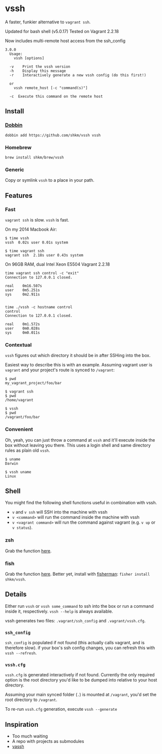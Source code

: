 # vssh

A faster, funkier alternative to `vagrant ssh`.

Updated for bash shell (v5.0.17)
Tested on Vagrant 2.2.18

Now includes multi-remote host access from the ssh_config


```
3.0.0
  Usage: 
    vssh [options] 

  -v    Print the vssh version
  -h    Display this message
  -r    Interactively generate a new vssh config (do this first!)

  or
    vssh remote_host [-c "command(s)"]

  -c  Execute this command on the remote host
```

## Install

### [Dobbin](https://github.com/shkm/dobbin)
```
dobbin add https://github.com/shkm/vssh vssh
```

### Homebrew

```
brew install shkm/brew/vssh
```

### Generic
Copy or symlink `vssh` to a place in your path.


## Features

### Fast

`vagrant ssh` is slow. `vssh` is fast.

On my 2014 Macbook Air:

```
$ time vssh
vssh  0.02s user 0.01s system

$ time vagrant ssh
vagrant ssh  2.18s user 0.43s system
```

On 96GB RAM, dual Intel Xeon E5504
Vagrant 2.2.18

```
time vagrant ssh control -c "exit"
Connection to 127.0.0.1 closed.

real    0m16.507s
user    0m5.251s
sys     0m2.911s


time ./vssh -c hostname control
control
Connection to 127.0.0.1 closed.

real    0m1.572s
user    0m0.028s
sys     0m0.011s
```

### Contextual

`vssh` figures out which directory it should be in after SSHing into the box.

Easiest way to describe this is with an example. Assuming vagrant user is `vagrant` and your project's route is synced to `/vagrant`:

```
$ pwd
my_vagrant_project/foo/bar

$ vagrant ssh
$ pwd
/home/vagrant

$ vssh
$ pwd
/vagrant/foo/bar
```

### Convenient

Oh, yeah, you can just throw a command at `vssh` and it'll execute inside the box without leaving you there. This uses a login shell and same directory rules as plain old `vssh`.

```
$ uname
Darwin

$ vssh uname
Linux
```


## Shell
You might find the following shell functions useful in combination with vssh.

- `v` and `v ssh`  will SSH into the machine with vssh
- `v <command>` will run the command inside the machine with vssh
- `v <vagrant command>` will run the command against vagrant (e.g. `v up` or `v status`).

### zsh
Grab the function [here](https://github.com/shkm/vssh/blob/master/functions/v.zsh).

### fish
Grab the function [here](https://github.com/shkm/vssh/blob/master/functions/v.fish). Better yet, install with [fisherman](https://github.com/fisherman/fisherman): `fisher install shkm/vssh`.

## Details

Either run `vssh` or `vssh some_command` to ssh into the box or run a command inside it, respectively. `vssh --help` is always available.

vssh generates two files: `.vagrant/ssh_config` and `.vagrant/vssh.cfg`.

### `ssh_config`

`ssh_config` is populated if not found (this actually calls vagrant, and is therefore slow). if your box's ssh config changes, you can refresh this with `vssh --refresh`.

### `vssh.cfg`
`vssh.cfg` is generated interactively if not found. Currently the only required option is the root directory you'd like to be dumped into relative to your host directory.

Assuming your main synced folder (`.`) is mounted at `/vagrant`, you'd set the root directory to `/vagrant`.

To re-run `vssh.cfg` generation, execute `vssh --generate`


## Inspiration
- Too much waiting
- A repo with projects as submodules
- [vassh](https://github.com/xwp/vassh)


